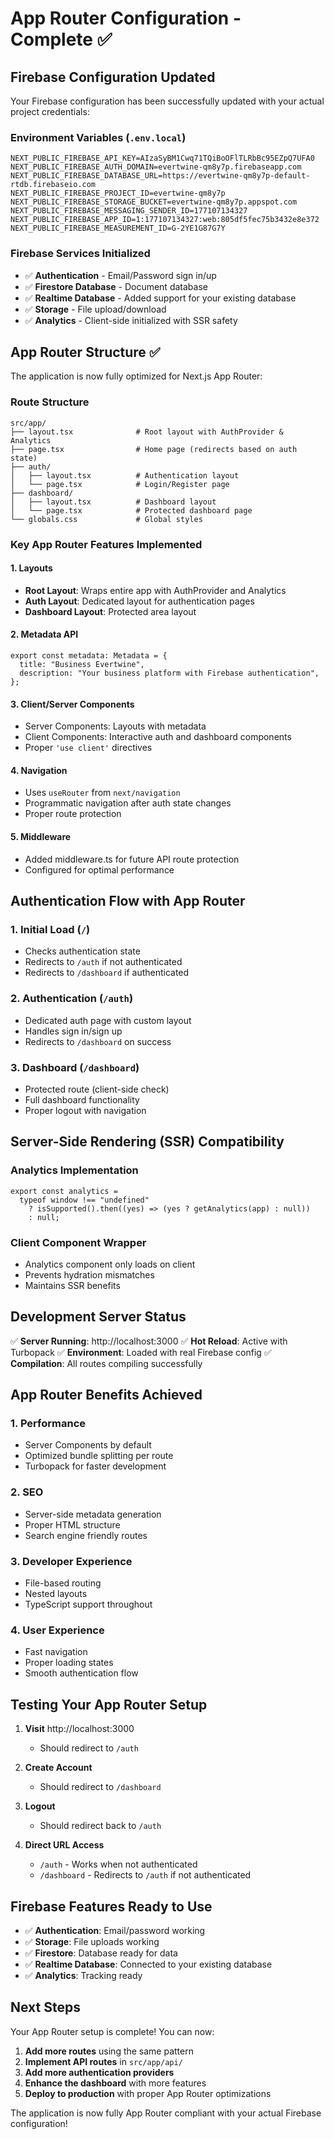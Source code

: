 # App Router Configuration - Complete ✅

## Firebase Configuration Updated

Your Firebase configuration has been successfully updated with your actual project credentials:

### Environment Variables (`.env.local`)

```env
NEXT_PUBLIC_FIREBASE_API_KEY=AIzaSyBM1Cwq71TQiBoOFlTLRbBc95EZpQ7UFA0
NEXT_PUBLIC_FIREBASE_AUTH_DOMAIN=evertwine-qm8y7p.firebaseapp.com
NEXT_PUBLIC_FIREBASE_DATABASE_URL=https://evertwine-qm8y7p-default-rtdb.firebaseio.com
NEXT_PUBLIC_FIREBASE_PROJECT_ID=evertwine-qm8y7p
NEXT_PUBLIC_FIREBASE_STORAGE_BUCKET=evertwine-qm8y7p.appspot.com
NEXT_PUBLIC_FIREBASE_MESSAGING_SENDER_ID=177107134327
NEXT_PUBLIC_FIREBASE_APP_ID=1:177107134327:web:805df5fec75b3432e8e372
NEXT_PUBLIC_FIREBASE_MEASUREMENT_ID=G-2YE1G87G7Y
```

### Firebase Services Initialized

- ✅ **Authentication** - Email/Password sign in/up
- ✅ **Firestore Database** - Document database
- ✅ **Realtime Database** - Added support for your existing database
- ✅ **Storage** - File upload/download
- ✅ **Analytics** - Client-side initialized with SSR safety

## App Router Structure ✅

The application is now fully optimized for Next.js App Router:

### Route Structure

```
src/app/
├── layout.tsx              # Root layout with AuthProvider & Analytics
├── page.tsx                # Home page (redirects based on auth state)
├── auth/
│   ├── layout.tsx          # Authentication layout
│   └── page.tsx            # Login/Register page
├── dashboard/
│   ├── layout.tsx          # Dashboard layout
│   └── page.tsx            # Protected dashboard page
└── globals.css             # Global styles
```

### Key App Router Features Implemented

#### 1. **Layouts**

- **Root Layout**: Wraps entire app with AuthProvider and Analytics
- **Auth Layout**: Dedicated layout for authentication pages
- **Dashboard Layout**: Protected area layout

#### 2. **Metadata API**

```tsx
export const metadata: Metadata = {
  title: "Business Evertwine",
  description: "Your business platform with Firebase authentication",
};
```

#### 3. **Client/Server Components**

- Server Components: Layouts with metadata
- Client Components: Interactive auth and dashboard components
- Proper `'use client'` directives

#### 4. **Navigation**

- Uses `useRouter` from `next/navigation`
- Programmatic navigation after auth state changes
- Proper route protection

#### 5. **Middleware**

- Added middleware.ts for future API route protection
- Configured for optimal performance

## Authentication Flow with App Router

### 1. **Initial Load** (`/`)

- Checks authentication state
- Redirects to `/auth` if not authenticated
- Redirects to `/dashboard` if authenticated

### 2. **Authentication** (`/auth`)

- Dedicated auth page with custom layout
- Handles sign in/sign up
- Redirects to `/dashboard` on success

### 3. **Dashboard** (`/dashboard`)

- Protected route (client-side check)
- Full dashboard functionality
- Proper logout with navigation

## Server-Side Rendering (SSR) Compatibility

### Analytics Implementation

```tsx
export const analytics =
  typeof window !== "undefined"
    ? isSupported().then((yes) => (yes ? getAnalytics(app) : null))
    : null;
```

### Client Component Wrapper

- Analytics component only loads on client
- Prevents hydration mismatches
- Maintains SSR benefits

## Development Server Status

✅ **Server Running**: http://localhost:3000
✅ **Hot Reload**: Active with Turbopack
✅ **Environment**: Loaded with real Firebase config
✅ **Compilation**: All routes compiling successfully

## App Router Benefits Achieved

### 1. **Performance**

- Server Components by default
- Optimized bundle splitting per route
- Turbopack for faster development

### 2. **SEO**

- Server-side metadata generation
- Proper HTML structure
- Search engine friendly routes

### 3. **Developer Experience**

- File-based routing
- Nested layouts
- TypeScript support throughout

### 4. **User Experience**

- Fast navigation
- Proper loading states
- Smooth authentication flow

## Testing Your App Router Setup

1. **Visit** http://localhost:3000

   - Should redirect to `/auth`

2. **Create Account**

   - Should redirect to `/dashboard`

3. **Logout**

   - Should redirect back to `/auth`

4. **Direct URL Access**
   - `/auth` - Works when not authenticated
   - `/dashboard` - Redirects to `/auth` if not authenticated

## Firebase Features Ready to Use

- ✅ **Authentication**: Email/password working
- ✅ **Storage**: File uploads working
- ✅ **Firestore**: Database ready for data
- ✅ **Realtime Database**: Connected to your existing database
- ✅ **Analytics**: Tracking ready

## Next Steps

Your App Router setup is complete! You can now:

1. **Add more routes** using the same pattern
2. **Implement API routes** in `src/app/api/`
3. **Add more authentication providers**
4. **Enhance the dashboard** with more features
5. **Deploy to production** with proper App Router optimizations

The application is now fully App Router compliant with your actual Firebase configuration!
